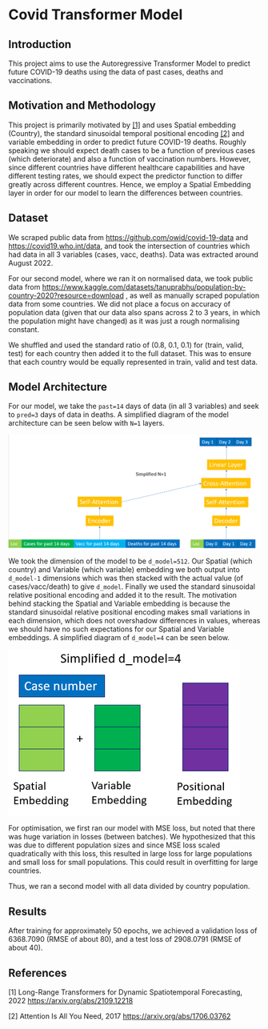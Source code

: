 # Covid Transformer Model

## Introduction

This project aims to use the Autoregressive Transformer Model to predict future COVID-19 deaths using the data of past cases, deaths and vaccinations.

## Motivation and Methodology

This project is primarily motivated by [[1]](#1) and uses Spatial embedding (Country), the standard sinusoidal temporal positional encoding [[2]](#2) and variable embedding in order to predict future COVID-19 deaths. Roughly speaking we should expect death cases to be a function of previous cases  (which deteriorate) and also a function of vaccination numbers. However, since different countries have different healthcare capabilities and have different testing rates, we should expect the predictor function to differ greatly across different countres. Hence, we employ a Spatial Embedding layer in order for our model to learn the differences between countries. 

## Dataset

We scraped public data from https://github.com/owid/covid-19-data and https://covid19.who.int/data, and took the intersection of countries which had data in all 3 variables (cases, vacc, deaths). Data was extracted around August 2022. 

For our second model, where we ran it on normalised data, we took public data from https://www.kaggle.com/datasets/tanuprabhu/population-by-country-2020?resource=download , as well as manually scraped population data from some countries. We did not place a focus on accuracy of population data (given that our data also spans across 2 to 3 years, in which the population might have changed) as it was  just a rough normalising constant. 

We shuffled and used the standard ratio of (0.8, 0.1, 0.1) for (train, valid, test) for each country then added it to the full dataset. This was to ensure that each country would be equally represented in train, valid and test data. 

## Model Architecture

For our model, we take the `past=14` days of data (in all 3 variables) and seek to `pred=3` days of data in deaths. A simplified diagram of the model architecture can be seen below with `N=1` layers.

![Simplified Model Architecture](images/model_architecture.png?raw=True)

We took the dimension of the model to be `d_model=512`. Our Spatial (which country) and Variable (which variable) embedding we both output into `d_model-1` dimensions which was then stacked with the actual value (of cases/vacc/death) to give `d_model`. Finally we used the standard sinusoidal relative positional encoding and added it to the result. The motivation behind stacking the Spatial and Variable embedding is because the standard sinusoidal relative positional encoding makes small variations in each dimension, which does not overshadow differences in values, whereas we should have no such expectations for our Spatial and Variable embeddings. A simplified diagram of `d_model=4` can be seen below. 

![Simplified Embedding Architecture](images/embedding_architecture.png?raw=True)

For optimisation, we first ran our model with MSE loss, but noted that there was huge variation in losses (between batches). We hypothesized that this was due to different population sizes and since MSE loss scaled quadratically with this loss, this resulted in large loss for large populations and small loss for small populations. This could result in overfitting for large countries. 

Thus, we ran a second model with all data divided by country population.

## Results
After training for approximately 50 epochs, we achieved a validation loss of 6368.7090 (RMSE of about 80), and a test loss of 2908.0791 (RMSE of about 40). 



## References
<a id="1">[1]</a> 
Long-Range Transformers for Dynamic Spatiotemporal Forecasting, 2022 https://arxiv.org/abs/2109.12218

<a id="2">[2]</a>
Attention Is All You Need, 2017 https://arxiv.org/abs/1706.03762
